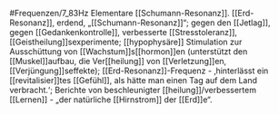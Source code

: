 #Frequenzen/7_83Hz
Elementare [[Schumann-Resonanz]].
[[Erd-Resonanz]], erdend, „[[Schumann-Resonanz]]“; gegen den [[Jetlag]], gegen [[Gedankenkontrolle]], verbesserte [[Stresstoleranz]], [[Geistheilung]]sexperimente; [[hypophysäre]] Stimulation zur Ausschüttung von [[Wachstum]]s[[hormon]]en (unterstützt den [[Muskel]]aufbau, die Ver[[heilung]] von [[Verletzung]]en, [[Verjüngung]]seffekte); [[Erd-Resonanz]]-Frequenz - ‚hinterlässt ein [[revitalisier]]tes [[Gefühl]], als hätte man einen Tag auf dem Land verbracht.‘; Berichte von beschleunigter [[heilung]]/verbessertem [[Lernen]] - „der natürliche [[Hirnstrom]] der [[Erd]]e“.